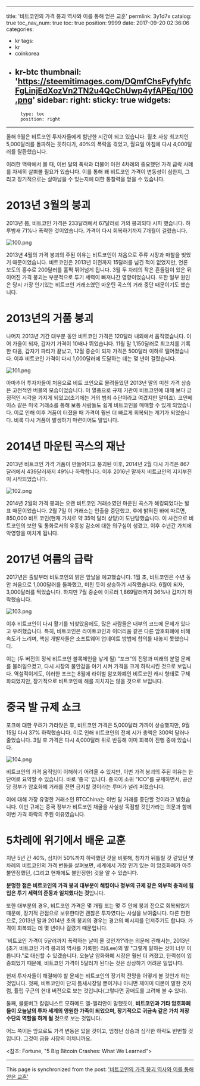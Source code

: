 
---
title: '비트코인의 가격 붕괴 역사와 이를 통해 얻은 교훈'
permlink: 3y1d7x
catalog: true
toc_nav_num: true
toc: true
position: 9999
date: 2017-09-20 02:36:06
categories:
- kr
tags:
- kr
- coinkorea
- kr-btc
thumbnail: 'https://steemitimages.com/DQmfChsFyfyhfcFgLinjEdXozVn2TN2u4QcChUwp4yfAPEq/100.png'
sidebar:
    right:
        sticky: true
widgets:
    -
        type: toc
        position: right
---


올해 9월은 비트코인 투자자들에게 험난한 시간이 되고 있습니다. 월초 사상 최고치인 5,000달러를 돌파하는 듯하다가, 40%의 폭락을 겪었고, 월요일 아침에 다시 4,000달러를 탈환했습니다. 

이러한 맥락에서 볼 때, 이번 달의 폭락과 더불어 이전 4차례의 중요했던 가격 급락 사례를 자세히 살펴볼 필요가 있습니다. 이를 통해 왜 비트코인 가격이 변동성이 심한지, 그리고 장기적으로는 살아남을 수 있는지에 대한 통찰력을 얻을 수 있습니다.

# 2013년 3월의 붕괴

2013년 봄, 비트코인 가격은 233달러에서 67달러로 거의 붕괴되다 시피 했습니다. 하루밤새 71%나 폭락한 것이었습니다. 가격이 다시 회복하기까지 7개월이 걸렸습니다.


![100.png](https://steemitimages.com/DQmfChsFyfyhfcFgLinjEdXozVn2TN2u4QcChUwp4yfAPEq/100.png)


2013년 4월의 가격 붕괴의 주된 이유는 비트코인이 처음으로 주류 시장과 마찰을 빚었기 때문이었습니다. 비트코인은 2013년 이전까지 15달러를 넘긴 적이 없었지만, 언론 보도의 홍수로 200달러를 훌쩍 뛰어넘게 됩니다. 3월 두 차례의 작은 흔들림이 있은 뒤 이어진 가격 붕괴는 부분적으로 투기 세력이 빠져나간 영향이었습니다. 또한 일부 원인은 당시 가장 인기있는 비트코인 거래소였던 마운틴 곡스의 거래 중단 때문이기도 했습니다. 

# 2013년의 거품 붕괴

나머지 2013년 기간 대부분 동안 비트코인 가격은 120달러 내외에서 움직였습니다. 이어 가을이 되자, 갑자기 가격이 10배나 뛰었습니다. 11월 말 1,150달러로 최고치를 기록한 다음, 갑자기 파티가 끝났고, 12월 중순이 되자 가격은 500달러 이하로 떨어졌습니다. 이후 비트코인 가격이 다시 1,000달러에 도달하는 데는 몇 년이 걸렸습니다.


![101.png](https://steemitimages.com/DQmWKYUzKyGUaYXyRx2azRicpaHSQHEUgzkyFQFazGFPARy/101.png)


아마추어 투자자들이 처음으로 비트 코인으로 몰려들었던 2013년 말의 미친 가격 상승은 고전적인 버블의 모습이었습니다. 이 열풍으로 규제 기관이 비트코인에 대해 보다 긍정적인 시각을 가지게 되었고(초기에는 거의 범죄 수단이라고 여겼지만 말이죠). 코인베이스  같은 미국 거래소를 통해 보통 사람들도 쉽게 비트코인을 매매할 수 있게 되었습니다. 이로 인해 이후 거품이 터졌을 때 가격이 훨씬 더 빠르게 회복되는 계기가 되었습니다. 비록 다시 거품이 발생하기 마련이어도 말입니다. 

# 2014년 마운틴 곡스의 재난

2013년 비트코인 가격 거품이 만들어지고 붕괴된 이후, 2014년 2월 다시 가격은 867달러에서 439달러까지 49%나 하락합니다. 이후 2016년 말까지 비트코인의 지지부진이 시작되었습니다.


![102.png](https://steemitimages.com/DQmNemLSzVAb2tBGHQti11xAJ4FcpyzX3S8Qrk9Vii16TSa/102.png)


2014년 2월의 가격 붕괴는 오랜 비트코인 거래소였던 마운틴 곡스가 해킹되었다는 발표 때문이었습니다.  2월 7일 이 거래소는 인출을 중단했고, 후에 밝혀진 바에 따르면, 850,000 비트 코인(현재 가치로 약 35억 달러 상당)이 도난당했습니다. 이 사건으로 비트코인의 보안 및 통화로서의 유동성 감소에 대한  의구심이 생겼고, 이후 수년간 가치에 악영향을 미치게 됩니다. 

# 2017년 여름의 급락

2017년은 출발부터 비토코인의 밝은 앞날을 예고했습니다. 1월 초, 비트코인은 수년 동안 처음으로 1,000달러를 돌파했고, 미친 듯이 상승하기 시작했습니다. 6월이 되자, 3,000달러를 찍었습니다. 하지만 7월 중순에 이르러 1,869달러까지 36%나 갑자기 하락했습니다.


![103.png](https://steemitimages.com/DQmQVfzy2aNCRvW5Mu4zwC8q7JjnEuE2QcsUHW99EBgbg18/103.png)


이후 비트코인이 다시 활기를 되찾았음에도, 많은 사람들은 내부의 코드에 문제가 있다고 우려했습니다. 특히, 비트코인은 라이트코인과 이더리움 같은 다른 암호화폐에 비해 속도가 느리며, 핵심 개발자들은 소프트웨어 업데이트 방법에 합의를 내놓지 못했습니다. 

이는 (두 버전의 정식 비트코인 블록체인을 낳게 될) “포크”의 전망과 미래의 분열 문제를 불러일으켰고, 다시 시장의 불안감을 야기 시켜 가격을 크게 하락시킨 것으로 보입니다. 역설적이게도, 이러한 포크는 8월에 라이벌 암포화폐인 비트코인 캐시 형태로 구체화되었지만, 장기적으로 비트코인에 해를 끼치지는 않을 것으로 보입니다.

# 중국 발 규제 쇼크

포크에 대한 우려가 가라앉은 후, 비트코인 가격은 5,000달러 가까이 상승했지만, 9월 15일 다시 37% 하락했습니다.  이로 인해  비트코인의 전체 시가 총액은 300억 달러나 줄었습니다.  3일 후 가격은 다시 4,000달러 위로 반등해 이미 회복이 진행 중에 있습니다.


![104.png](https://steemitimages.com/DQmRNf7vPi68PZVyBUEMqpdPB3rrDJeYuzcbv9wdrcyXypq/104.png)


비트코인의 가격 움직임이 이해하기 어려울 수 있지만, 이번 가격 붕괴의 주된 이유는 한 단어로 요약할 수 있습니다. 바로 ‘중국’ 입니다.  중국이 소위 "ICO"를 규제하면서, 공산당 정부가 암호화폐 거래를 전면 금지할 것이라는 루머가 널리 퍼졌습니다. 

이에 대해 가장 유명한 거래소인 BTCChina는 이번 달 거래를 중단할 것이라고 밝혔습니다. 이번 규제는 중국 정부가 비트코인 채굴을 사실상 독점할 것인가라는 의문과 함께 이번 가격 하락의 주된 이유였습니다.

# 5차례에 위기에서 배운 교훈

지난 5년 간 40%, 심지어 50%까지 하락했던 것을 비롯해, 창자가 뒤틀릴 것 같았던 몇 차례의 비트코인의 가격 변동을 살펴보면, 세계에서 가장 인기 있는 이 암호화폐가 아주 불안정했던, (그리고 현재에도 불안정한) 것을 알 수 있습니다.

**분명한 점은 비트코인의 가격 붕괴 대부분이 해킹이나 정부의 규제 같은 외부적 충격에 힘입은 투기 세력의 준동과 일치했다는 것**입니다. 

또한 대부분의 경우, 비트코인 가격은 몇 개월 또는 몇 주 안에 붕괴 전으로 회복되었기 때문에, 장기적 관점으로 보유한다면 괜찮은 투자였다는 사실을 보여줍니다. 다른 한편으로, 2013년 말과 2014년 초의 붕괴의 경우는 경고의 메시지를 던져주기도 합니다. 가격이 회복되는 데 몇 년이나 걸렸기 때문입니다.

‘비트코인 가격이 5달러까지 폭락하는 날이 올 것인가?’라는 의문에 관해서는, 2013년 (초기 비트코인 가격 붕괴의 역사를 기록한) 리(Lee)의 말 "그렇게 말하는 것이 너무 이릅니다."로 대신할 수 있겠습니다. 오늘날 암화화폐 시장은 훨씬 더 커졌고, 탄력성이 입증되었기 때문에, 비트코인 가격이 5달러가 된다는 것은 상상하기 어려운 일입니다.

현재 투자자들이 해결해야 할 문제는 비트코인의 장기적 전망을 어떻게 볼 것인가 하는 것입니다.  첫째, 비트코인이 단지 틈새시장일 뿐이거나 아니면 제이미 디몬이 말한 것처럼, 튤립 구근의 현대 버전으로 보는 것입니다(그렇다면 공매도를 고려해 볼 수 있다). 

둘째, 블룸버그 칼럼니스트 모하메드 엘-엘리안이 말했듯이, **비트코인과 기타 암호화폐들이 오늘날의 투자 세계의 영원한 가족이 되었으며, 장기적으로 귀금속 같은 가치 저장 수단의 역할을 하게 될 것**으로 보는 것입니다. 

어느 쪽이든 앞으로도 가격 변동은 있을 것이고, 엄청난 상승과 심각한 하락도 빈번할 것입니다. 그것이 금융 시장의 이치니까요.

<참조: Fortune, "5 Big Bitcoin Crashes: What We Learned">

- - -

This page is synchronized from the post: ['비트코인의 가격 붕괴 역사와 이를 통해 얻은 교훈'](https://steemit.com/@pius.pius/3y1d7x)
